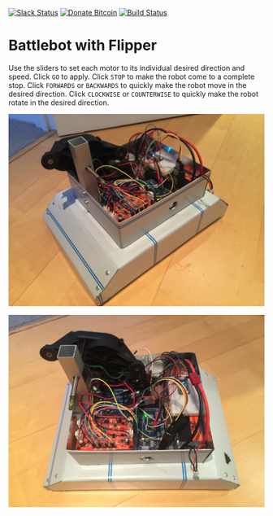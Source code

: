 [![Slack Status](https://nrobinson2000.herokuapp.com/badge.svg)](https://nrobinson2000.herokuapp.com/)
[![Donate Bitcoin](https://img.shields.io/badge/donate-bitcoin-orange.svg)](https://nrobinson2000.github.io/donate-bitcoin) [![Build Status](https://travis-ci.org/nrobinson2000/battlebot.svg?branch=master)](https://travis-ci.org/nrobinson2000/battlebot)
<!-- [![Join the chat at https://gitter.im/nrobinson2000/battlebot](https://badges.gitter.im/nrobinson2000/battlebot.svg)](https://gitter.im/nrobinson2000/battlebot?utm_source=badge&utm_medium=badge&utm_campaign=pr-badge&utm_content=badge) -->
# Battlebot with Flipper
Use the sliders to set each motor to its individual desired direction and speed.  Click <code>GO</code> to apply.  Click <code>STOP</code> to make the robot come to a complete stop.  Click <code>FORWARDS</code> or <code>BACKWARDS</code> to quickly make the robot move in the desired direction.  Click <code>CLOCKWISE</code> or <code>COUNTERWISE</code> to quickly make the robot rotate in the desired direction.

![](images/IMG_1926.JPG)

![](images/IMG_1927.JPG)
